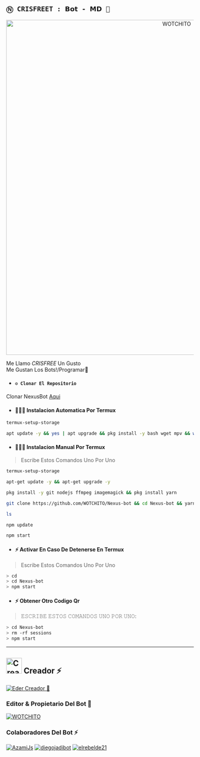 ## `Ⓝ︎ CRISFREET : 𝗕𝗼𝘁 - 𝗠𝗗 🦁` 
<p align="center">
<img src="https://telegra.ph/file/cd36d3d8ea7bf7dc5e6cb.jpg" alt="WOTCHITO" width="900"/>
</p>

Me Llamo *CRISFREE* Un Gusto
<br>
Me Gustan Los Bots!/Programar🫣
<br>


- #### `⚙️ Clonar El Repositorio`
 Clonar NexusBot [Aqui](https://github.com/WOTCHITO/Nexus-bot/fork)


- #### 🧑🏻‍💻 Instalacion Automatica Por Termux
```bash
termux-setup-storage
```
```bash
apt update -y && yes | apt upgrade && pkg install -y bash wget mpv && wget -O - https://raw.githubusercontent.com/WOTCHITO/Nexus-bot/master/nexus.sh | bash
```

- #### 🧑🏻‍💻 Instalacion Manual Por Termux

> Escribe Estos Comandos Uno Por Uno

```bash
termux-setup-storage
```

```bash
apt-get update -y && apt-get upgrade -y
```

```bash
pkg install -y git nodejs ffmpeg imagemagick && pkg install yarn
```

```bash
git clone https://github.com/WOTCHITO/Nexus-bot && cd Nexus-bot && yarn install && npm install
```

```bash
ls
```
```bash
npm update
```

```bash
npm start
```

- #### ⚡️ Activar En Caso De Detenerse En Termux
> Escribe Estos Comandos Uno Por Uno
```bash
> cd
> cd Nexus-bot
> npm start
```

- #### ⚡️ Obtener Otro Codigo Qr
> 𝙴𝚂𝙲𝚁𝙸𝙱𝙴 𝙴𝚂𝚃𝙾𝚂 𝙲𝙾𝙼𝙰𝙽𝙳𝙾𝚂 𝚄𝙽𝙾 𝙿𝙾𝚁 𝚄𝙽𝙾:
```bash
> cd Nexus-bot
> rm -rf sessions
> npm start
```
----

## <img src="https://i.pinimg.com/originals/19/80/6e/19806e91932e6054965fc83b85241270.gif" alt="Creador ⚡️" width="42" height="42"> Creador ⚡️

 <a href="https://wa.me/573013482814"><img alt="Eder Creador 🍧" src="https://img.shields.io/badge/Eder-Creador🍧-25D366?style=for-the-badge&logo=whatsapp&logoColor=white"/></a>

### Editor & Propietario Del Bot 🥀
[![WOTCHITO](https://github.com/WOTCHITO.png?size=100)](https://github.com/WOTCHITO)

 ### Colaboradores Del Bot ⚡️
[![AzamiJs](https://github.com/AzamiJs.png?size=100)](https://github.com/AzamiJs) [![diegojadibot](https://github.com/diegojadibot.png?size=100)](https://github.com/diegojadibot) [![elrebelde21](https://github.com/elrebelde21.png?size=100)](https://github.com/elrebelde21)
